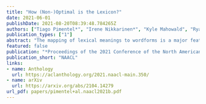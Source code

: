 ```yaml
---
title: "How (Non-)Optimal is the Lexicon?"
date: 2021-06-01
publishDate: 2021-08-20T08:39:48.784265Z
authors: ["Tiago Pimentel*", "Irene Nikkarinen*", "Kyle Mahowald", "Ryan Cotterell", "Damián Blasi"]
publication_types: ["1"]
abstract: "The mapping of lexical meanings to wordforms is a major feature of natural languages. While usage pressures might assign short words to frequent meanings (Zipf's law of abbreviation), the need for a productive and open-ended vocabulary, local constraints on sequences of symbols, and various other factors all shape the lexicons of the world's languages. Despite their importance in shaping lexical structure, the relative contributions of these factors have not been fully quantified. Taking a coding-theoretic view of the lexicon and making use of a novel generative statistical model, we define upper bounds for the compressibility of the lexicon under various constraints. Examining corpora from 7 typologically diverse languages, we use those upper bounds to quantify the lexicon's optimality and to explore the relative costs of major constraints on natural codes. We find that (compositional) morphology and graphotactics can sufficiently account for most of the complexity of natural codes -- as measured by code length."
featured: false
publication: "*Proceedings of the 2021 Conference of the North American Chapter of the Association for Computational Linguistics: Human Language Technologies*"
publication_short: "NAACL"
links:
- name: Anthology
  url: https://aclanthology.org/2021.naacl-main.350/
- name: arXiv
  url: https://arxiv.org/abs/2104.14279
url_pdf: papers/pimentel+al.naacl2021b.pdf
---
```


